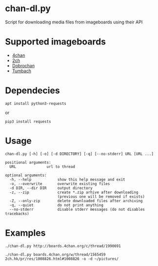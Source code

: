 # chan-dl.py

Script for downloading media files from imageboards using their API

# Supported imageboards

* [4chan](http://4chan.org)
* [2ch](https://2ch.hk)
* [Dobrochan](http://dobrochan.org)
* [Tumbach](https://tumba.ch)

# Dependecies

`apt install python3-requests`

or

`pip3 install requests`

# Usage

	chan-dl.py [-h] [-o] [-d DIRECTORY] [-q] [--no-stderr] URL [URL ...]

	positional arguments:
	  URL              url to thread

	optional arguments:
	  -h, --help            show this help message and exit
	  -o, --overwrite       overwrite existing files
	  -d DIR, --dir DIR     output directory
	  -z, --zip             create *.zip arhive after downloading
	                        (previous one will be removed if exists)
	  -Z, --only-zip        delete downloaded files after archiving
	  -q, --quiet           do not print anything
	  --no-stderr           disable stderr messages (do not disables tracebacks)

# Examples

	./chan-dl.py http://boards.4chan.org/c/thread/1990691

	./chan-dl.py boards.4chan.org/w/thread/1565459 2ch.hk/pr/res/1008826.html#1008826 -o -d ~/pictures/
